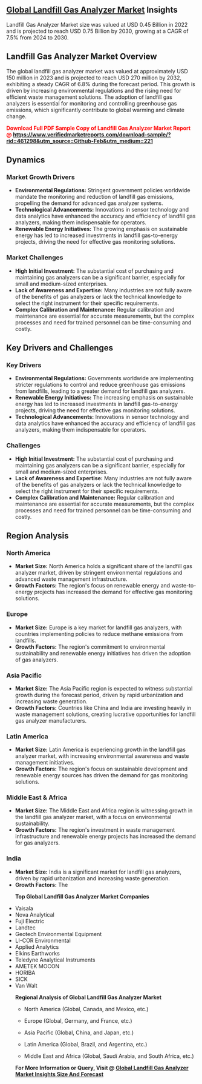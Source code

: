 <h2><a href="https://www.verifiedmarketreports.com/download-sample/?rid=461298&amp;utm_source=Github&amp;utm_medium=221" target="_blank">Global Landfill Gas Analyzer Market</a> Insights</h2><p>Landfill Gas Analyzer Market size was valued at USD 0.45 Billion in 2022 and is projected to reach USD 0.75 Billion by 2030, growing at a CAGR of 7.5% from 2024 to 2030.</p><p> <h2>Landfill Gas Analyzer Market Overview</h2> <p>The global landfill gas analyzer market was valued at approximately USD 150 million in 2023 and is projected to reach USD 270 million by 2032, exhibiting a steady CAGR of 6.8% during the forecast period. This growth is driven by increasing environmental regulations and the rising need for efficient waste management solutions. The adoption of landfill gas analyzers is essential for monitoring and controlling greenhouse gas emissions, which significantly contribute to global warming and climate change. </p> <p><strong><p><span class=""><span style="color: #ff0000;"><strong>Download Full PDF Sample Copy of Landfill Gas Analyzer Market Report</strong> @ </span><a href="https://www.verifiedmarketreports.com/download-sample/?rid=461298&amp;utm_source=Github-Feb&amp;utm_medium=221" target="_blank">https://www.verifiedmarketreports.com/download-sample/?rid=461298&amp;utm_source=Github-Feb&amp;utm_medium=221</a></span></p></strong></p> <h2>Dynamics</h2> <h3>Market Growth Drivers</h3> <ul> <li><strong>Environmental Regulations:</strong> Stringent government policies worldwide mandate the monitoring and reduction of landfill gas emissions, propelling the demand for advanced gas analyzer systems. </li> <li><strong>Technological Advancements:</strong> Innovations in sensor technology and data analytics have enhanced the accuracy and efficiency of landfill gas analyzers, making them indispensable for operators. </li> <li><strong>Renewable Energy Initiatives:</strong> The growing emphasis on sustainable energy has led to increased investments in landfill gas-to-energy projects, driving the need for effective gas monitoring solutions. </li> </ul> <h3>Market Challenges</h3> <ul> <li><strong>High Initial Investment:</strong> The substantial cost of purchasing and maintaining gas analyzers can be a significant barrier, especially for small and medium-sized enterprises. </li> <li><strong>Lack of Awareness and Expertise:</strong> Many industries are not fully aware of the benefits of gas analyzers or lack the technical knowledge to select the right instrument for their specific requirements. </li> <li><strong>Complex Calibration and Maintenance:</strong> Regular calibration and maintenance are essential for accurate measurements, but the complex processes and need for trained personnel can be time-consuming and costly. </li> </ul> <h2>Key Drivers and Challenges</h2> <h3>Key Drivers</h3> <ul> <li><strong>Environmental Regulations:</strong> Governments worldwide are implementing stricter regulations to control and reduce greenhouse gas emissions from landfills, leading to a greater demand for landfill gas analyzers. </li> <li><strong>Renewable Energy Initiatives:</strong> The increasing emphasis on sustainable energy has led to increased investments in landfill gas-to-energy projects, driving the need for effective gas monitoring solutions. </li> <li><strong>Technological Advancements:</strong> Innovations in sensor technology and data analytics have enhanced the accuracy and efficiency of landfill gas analyzers, making them indispensable for operators. </li> </ul> <h3>Challenges</h3> <ul> <li><strong>High Initial Investment:</strong> The substantial cost of purchasing and maintaining gas analyzers can be a significant barrier, especially for small and medium-sized enterprises. </li> <li><strong>Lack of Awareness and Expertise:</strong> Many industries are not fully aware of the benefits of gas analyzers or lack the technical knowledge to select the right instrument for their specific requirements. </li> <li><strong>Complex Calibration and Maintenance:</strong> Regular calibration and maintenance are essential for accurate measurements, but the complex processes and need for trained personnel can be time-consuming and costly. </li> </ul> <h2>Region Analysis</h2> <h3>North America</h3> <ul> <li><strong>Market Size:</strong> North America holds a significant share of the landfill gas analyzer market, driven by stringent environmental regulations and advanced waste management infrastructure. </li> <li><strong>Growth Factors:</strong> The region's focus on renewable energy and waste-to-energy projects has increased the demand for effective gas monitoring solutions. </li> </ul> <h3>Europe</h3> <ul> <li><strong>Market Size:</strong> Europe is a key market for landfill gas analyzers, with countries implementing policies to reduce methane emissions from landfills. </li> <li><strong>Growth Factors:</strong> The region's commitment to environmental sustainability and renewable energy initiatives has driven the adoption of gas analyzers. </li> </ul> <h3>Asia Pacific</h3> <ul> <li><strong>Market Size:</strong> The Asia Pacific region is expected to witness substantial growth during the forecast period, driven by rapid urbanization and increasing waste generation. </li> <li><strong>Growth Factors:</strong> Countries like China and India are investing heavily in waste management solutions, creating lucrative opportunities for landfill gas analyzer manufacturers. </li> </ul> <h3>Latin America</h3> <ul> <li><strong>Market Size:</strong> Latin America is experiencing growth in the landfill gas analyzer market, with increasing environmental awareness and waste management initiatives. </li> <li><strong>Growth Factors:</strong> The region's focus on sustainable development and renewable energy sources has driven the demand for gas monitoring solutions. </li> </ul> <h3>Middle East & Africa</h3> <ul> <li><strong>Market Size:</strong> The Middle East and Africa region is witnessing growth in the landfill gas analyzer market, with a focus on environmental sustainability. </li> <li><strong>Growth Factors:</strong> The region's investment in waste management infrastructure and renewable energy projects has increased the demand for gas analyzers. </li> </ul> <h3>India</h3> <ul> <li><strong>Market Size:</strong> India is a significant market for landfill gas analyzers, driven by rapid urbanization and increasing waste generation. </li> <li><strong>Growth Factors:</strong> The</p><p><strong>Top Global Landfill Gas Analyzer Market Companies</strong></p><div data-test-id=""><p><li>Vaisala</li><li> Nova Analytical</li><li> Fuji Electric</li><li> Landtec</li><li> Geotech Environmental Equipment</li><li> LI-COR Environmental</li><li> Applied Analytics</li><li> Elkins Earthworks</li><li> Teledyne Analytical Instruments</li><li> AMETEK MOCON</li><li> HORIBA</li><li> SICK</li><li> Van Walt</li></p><div><strong>Regional Analysis of&nbsp;Global Landfill Gas Analyzer Market</strong></div><ul><li dir="ltr"><p dir="ltr">North America&nbsp;(Global, Canada, and Mexico, etc.)</p></li><li dir="ltr"><p dir="ltr">Europe (Global, Germany, and France, etc.)</p></li><li dir="ltr"><p dir="ltr">Asia Pacific&nbsp;(Global, China, and Japan, etc.)</p></li><li dir="ltr"><p dir="ltr">Latin America&nbsp;(Global, Brazil, and Argentina, etc.)</p></li><li dir="ltr">Middle East and Africa&nbsp;(Global, Saudi Arabia, and South Africa, etc.)</li></ul><p><strong>For More Information or Query, Visit @&nbsp;</strong><strong><a href="https://www.verifiedmarketreports.com/product/landfill-gas-analyzer-market/?utm_source=Github&amp;utm_medium=221" target="_blank">Global Landfill Gas Analyzer Market Insights Size And Forecast</a></strong></p></div>
